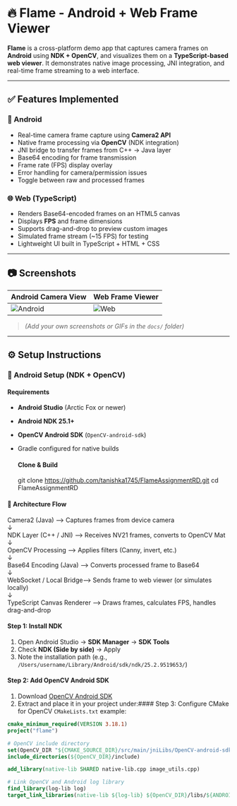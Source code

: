 # 🔥 Flame - Android + Web Frame Viewer

**Flame** is a cross-platform demo app that captures camera frames on **Android** using **NDK + OpenCV**, and visualizes them on a **TypeScript-based web viewer**. It demonstrates native image processing, JNI integration, and real-time frame streaming to a web interface.

---

## ✅ Features Implemented

### 📱 Android
- Real-time camera frame capture using **Camera2 API**
- Native frame processing via **OpenCV** (NDK integration)
- JNI bridge to transfer frames from C++ → Java layer
- Base64 encoding for frame transmission
- Frame rate (FPS) display overlay
- Error handling for camera/permission issues
- Toggle between raw and processed frames

### 🌐 Web (TypeScript)
- Renders Base64-encoded frames on an HTML5 canvas
- Displays **FPS** and frame dimensions
- Supports drag-and-drop to preview custom images
- Simulated frame stream (~15 FPS) for testing
- Lightweight UI built in TypeScript + HTML + CSS

---

## 📷 Screenshots

| Android Camera View | Web Frame Viewer |
|--------------------|----------------|
| ![Android](docs/android_preview.png) | ![Web](docs/web_preview.png) |

> *(Add your own screenshots or GIFs in the `docs/` folder)*

---

## ⚙ Setup Instructions

### 🧩 Android Setup (NDK + OpenCV)

#### Requirements
- **Android Studio** (Arctic Fox or newer)
- **Android NDK 25.1+**
- **OpenCV Android SDK** (`OpenCV-android-sdk`)
- Gradle configured for native builds

  #### Clone & Build
  git clone https://github.com/tanishka1745/FlameAssignmentRD.git 
  cd FlameAssignmentRD

#### 🧠 Architecture Flow

Camera2 (Java)          --> Captures frames from device camera  
↓  
NDK Layer (C++ / JNI)  --> Receives NV21 frames, converts to OpenCV Mat  
↓  
OpenCV Processing       --> Applies filters (Canny, invert, etc.)  
↓  
Base64 Encoding (Java)  --> Converts processed frame to Base64  
↓  
WebSocket / Local Bridge--> Sends frame to web viewer (or simulates locally)  
↓  
TypeScript Canvas Renderer --> Draws frames, calculates FPS, handles drag-and-drop

#### Step 1: Install NDK
1. Open Android Studio → **SDK Manager** → **SDK Tools**
2. Check **NDK (Side by side)** → Apply  
3. Note the installation path (e.g., `/Users/username/Library/Android/sdk/ndk/25.2.9519653/`)

#### Step 2: Add OpenCV Android SDK
1. Download [OpenCV Android SDK](https://opencv.org/releases/)
2. Extract and place it in your project under:#### Step 3: Configure CMake for OpenCV
`CMakeLists.txt` example:
```cmake
cmake_minimum_required(VERSION 3.18.1)
project("flame")

# OpenCV include directory
set(OpenCV_DIR "${CMAKE_SOURCE_DIR}/src/main/jniLibs/OpenCV-android-sdk/sdk/native/jni")
include_directories(${OpenCV_DIR}/include)

add_library(native-lib SHARED native-lib.cpp image_utils.cpp)

# Link OpenCV and Android log library
find_library(log-lib log)
target_link_libraries(native-lib ${log-lib} ${OpenCV_DIR}/libs/${ANDROID_ABI}/libopencv_java4.so)

